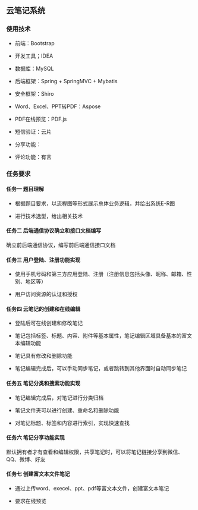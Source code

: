 ## 云笔记系统

### 使用技术

- 前端：Bootstrap

- 开发工具；IDEA

- 数据库：MySQL

- 后端框架：Spring + SpringMVC + Mybatis

- 安全框架：Shiro

- Word、Excel、PPT转PDF：Aspose

- PDF在线预览：PDF.js

- 短信验证：云片

- 分享功能：

- 评论功能：有言

### 任务要求

#### 任务一 题目理解

- 根据题目要求，以流程图等形式展示总体业务逻辑，并给出系统E-R图

- 进行技术选型，给出相关技术

#### 任务二 后端通信协议确立和接口文档编写

确立前后端通信协议，编写前后端通信接口文档

#### 任务三 用户登陆、注册功能实现

- 使用手机号码和第三方应用登陆、注册（注册信息包括头像、昵称、邮箱、性别、地区等）

- 用户访问资源的认证和授权

#### 任务四 云笔记的创建和在线编辑

- 登陆后可在线创建和修改笔记

- 笔记包括标签、标题、内容、附件等基本属性，笔记编辑区域具备基本的富文本编辑功能

- 笔记具有修改和删除功能

- 笔记编辑完成后，可以手动同步笔记，或者跳转到其他界面时自动同步笔记

#### 任务五 笔记分类和搜索功能实现

- 笔记编辑完成后，对笔记进行分类归档

- 笔记文件夹可以进行创建、重命名和删除功能

- 对笔记标题、标签和内容进行索引，实现快速查找

#### 任务六 笔记分享功能实现

默认拥有者才有查看和编辑权限，共享笔记时，可以将笔记链接分享到微信、QQ、微博、好友

#### 任务七 创建富文本文件笔记

- 通过上传word、execel、ppt、pdf等富文本文件，创建富文本笔记

- 要求在线预览